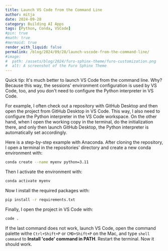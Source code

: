 ```yaml
---
title: Launch VS Code from the Command Line
author: mitja
date: 2024-09-28
category: Building AI Apps
tags: [Python, Conda, VSCode]
#pin: true
#math: true
#mermaid: true
render_with_liquid: false
permalink: /blog/2024/09/28/launch-vscode-from-the-command-line/
#image:
#  path: /assets/blog/2024/furo-sphinx-theme/furo-customization.png
#  alt: A screenshot of the Furo Sphinx Theme
---
```


Quick tip: It's much better to launch VS Code from the command line. Why? Because this way, the sessions' environment configuration is used by VS Code, too, and you don't need to configure the Python interpreter in VS Code. 

For example, I often check out a repository with GitHub Desktop and then open the project from GitHub Desktop in VS Code. This way, I also need to configure the Python interpreter in the VS Code workspace. On the other hand, when I open the working copy in the terminal, do the initialization there, and only then launch GitHub Desktop, the Python interpreter is automatically set accordingly.

Here is a step-by-step example with Anaconda. After cloning the repository, I open a terminal in the repositories' directory and create a new conda environment with:

```bash
conda create --name myenv python=3.11
```

Then I activate the environment with:

```bash
conda activate myenv
```

Now I install the required packages with:

```bash
pip install -r requirements.txt
```

Finally, I open the project in VS Code with:

```bash
code .
```

If the last command does not work, launch VS Code, open the command palette withe `Ctrl+Shift+P` or `CMD+Shift+P` on the Mac, and type `shell command` to **Install 'code' command in PATH**. Restart the terminal. Now it should work.